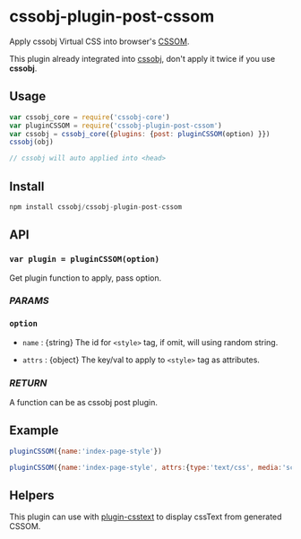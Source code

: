 # cssobj-plugin-post-cssom

Apply cssobj Virtual CSS into browser's [CSSOM](https://developer.mozilla.org/en-US/docs/Web/API/CSS_Object_Model).

This plugin already integrated into [cssobj](https://github.com/cssobj/cssobj), don't apply it twice if you use **cssobj**.

## Usage

``` javascript
var cssobj_core = require('cssobj-core')
var pluginCSSOM = require('cssobj-plugin-post-cssom')
var cssobj = cssobj_core({plugins: {post: pluginCSSOM(option) }})
cssobj(obj)

// cssobj will auto applied into <head>
```

## Install

``` javascript
npm install cssobj/cssobj-plugin-post-cssom
```

## API

### `var plugin = pluginCSSOM(option)`

Get plugin function to apply, pass option.

### *PARAMS*

### `option`

 - `name` : {string} The id for `<style>` tag, if omit, will using random string.

 - `attrs` : {object} The key/val to apply to `<style>` tag as attributes.

### *RETURN*

A function can be as cssobj post plugin.


## Example

``` javascript
pluginCSSOM({name:'index-page-style'})

pluginCSSOM({name:'index-page-style', attrs:{type:'text/css', media:'screen'} })

```

## Helpers

This plugin can use with [plugin-csstext](https://github.com/cssobj/cssobj-plugin-post-csstext) to display cssText from generated CSSOM.



